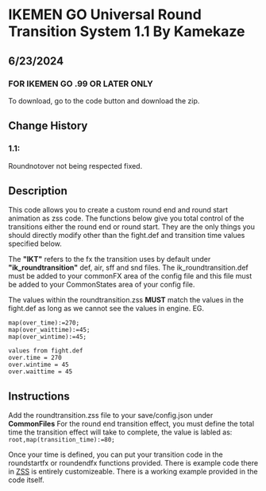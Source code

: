 # IKEMEN GO Universal Round Transition System 1.1 By Kamekaze 
## 6/23/2024

### FOR IKEMEN GO .99 OR LATER ONLY

To download, go to the code button and download the zip.

## Change History
### 1.1:
Roundnotover not being respected fixed.

## Description
This code allows you to create a custom round end and round start
animation as zss code. The functions below give you total control of the transitions
either the round end or round start. They are the only things you should directly
modify other than the fight.def and transition time values specified below.

The **"IKT"** refers to the fx the transition uses by default under 
**"ik_roundtransition"** def, air, sff and snd files. The ik_roundtransition.def must be added to your
commonFX area of the config file and this file must be added to your CommonStates area of your config file.

The values within the roundtransition.zss **MUST** match the values in the fight.def as long as we cannot see the values in engine. EG.

```
map(over_time):=270;
map(over_waittime):=45;
map(over_wintime):=45;

values from fight.def
over.time = 270 
over.wintime = 45 
over.waittime = 45 
```

## Instructions
Add the roundtransition.zss file to your save/config.json under **CommonFiles**
For the round end transition effect, you must define the total time the transition effect will take to complete, the value is labled as:
``root,map(transition_time):=80;``

Once your time is defined, you can put your transition code in the roundstartfx or roundendfx functions provided. There is example code there in [ZSS](https://github.com/ikemen-engine/Ikemen-GO/wiki/ZSS) 
is entirely customizeable. There is a working example provided in the code itself.
